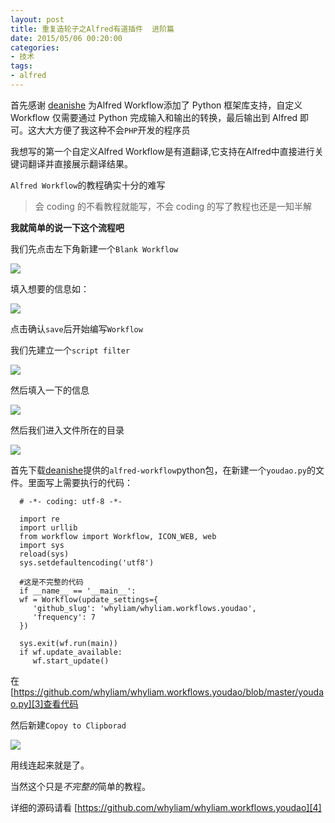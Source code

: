 ```yaml
---
layout: post
title: 重复造轮子之Alfred有道插件  进阶篇
date: 2015/05/06 00:20:00
categories: 
- 技术
tags: 
- alfred
---
```


首先感谢 [deanishe][1] 为Alfred Workflow添加了 Python 框架库支持，自定义 Workflow 仅需要通过 Python 完成输入和输出的转换，最后输出到 Alfred 即可。这大大方便了我这种不会`PHP`开发的程序员

我想写的第一个自定义Alfred Workflow是有道翻译,它支持在Alfred中直接进行关键词翻译并直接展示翻译结果。

`Alfred Workflow`的教程确实十分的难写

> 会 coding 的不看教程就能写，不会 coding 的写了教程也还是一知半解

**我就简单的说一下这个流程吧**

我们先点击左下角新建一个`Blank Workflow`

![](http://pics.naaln.com/blog/2019-01-14-061100.jpg)

填入想要的信息如：

![](http://pics.naaln.com/blog/2019-01-14-061101.jpg)

点击确认`save`后开始编写`Workflow`

我们先建立一个`script filter`

![](http://pics.naaln.com/blog/2019-01-14-061102.jpg)

然后填入一下的信息

![](http://pics.naaln.com/blog/2019-01-14-061104.jpg)

然后我们进入文件所在的目录

![](http://pics.naaln.com/blog/2019-01-14-061105.jpg)

首先下载[deanishe][2]提供的`alfred-workflow`python包，在新建一个`youdao.py`的文件。里面写上需要执行的代码：

```
  # -*- coding: utf-8 -*-
  
  import re
  import urllib
  from workflow import Workflow, ICON_WEB, web
  import sys
  reload(sys)
  sys.setdefaultencoding('utf8')

  #这是不完整的代码
  if __name__ == '__main__':
  wf = Workflow(update_settings={
     'github_slug': 'whyliam/whyliam.workflows.youdao',
     'frequency': 7
  })

  sys.exit(wf.run(main))
  if wf.update_available:
     wf.start_update()
```

在[https://github.com/whyliam/whyliam.workflows.youdao/blob/master/youdao.py][3]查看代码

然后新建`Copoy to Clipborad`

![](http://pics.naaln.com/blog/2019-01-14-61106.jpg)

用线连起来就是了。

当然这个只是*不完整的*简单的教程。

详细的源码请看 [https://github.com/whyliam/whyliam.workflows.youdao][4]

 [1]: http://www.deanishe.net/alfred-workflow

 [2]: http://www.deanishe.net/alfred-workflow

 [3]: https://github.com/whyliam/whyliam.workflows.youdao/blob/master/youdao.py

 [4]: https://github.com/whyliam/whyliam.workflows.youdao
